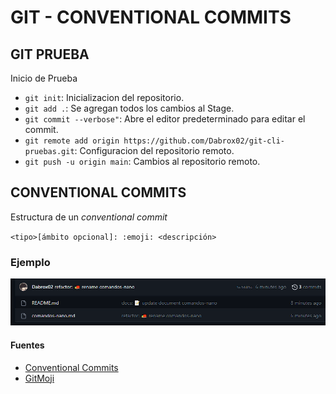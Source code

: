 # GIT - CONVENTIONAL COMMITS
## GIT PRUEBA
Inicio de Prueba

- `git init`: Inicializacion del repositorio.
- `git add .`: Se agregan todos los cambios al Stage.
- `git commit --verbose"`: Abre el editor predeterminado para editar el commit.
- `git remote add origin https://github.com/Dabrox02/git-cli-pruebas.git`: Configuracion del repositorio remoto.
- `git push -u origin main`: Cambios al repositorio remoto.


## CONVENTIONAL COMMITS
Estructura de un *conventional commit*

`<tipo>[ámbito opcional]: :emoji: <descripción>`

### Ejemplo

<p align="center">
<img src="assets/conventional-commit.png" width="700">
</p>

#### Fuentes
- [Conventional Commits](conventionalcommits.org/en/v1.0.0/)
- [GitMoji](https://gitmoji.dev/)